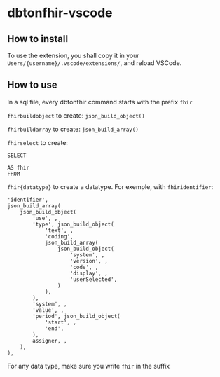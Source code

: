 # dbtonfhir-vscode

## How to install

To use the extension, you shall copy it in your `Users/{username}/.vscode/extensions/`, and reload VSCode.

## How to use 

In a sql file, every dbtonfhir command starts with the prefix `fhir`

`fhirbuildobject` to create: `json_build_object()`

`fhirbuildarray` to create: `json_build_array()`

`fhirselect` to create: 
```
SELECT
    
AS fhir
FROM 
```

`fhir{datatype}` to create a datatype. For exemple, with `fhiridentifier`:
```
'identifier',
json_build_array(
    json_build_object(
        'use', ,
        'type', json_build_object(
            'text', ,
            'coding',
            json_build_array(
                json_build_object(
                    'system', ,
                    'version', ,
                    'code', ,
                    'display', ,
                    'userSelected', 
                )
            ),
        ),
        'system', ,
        'value', ,
        'period', json_build_object(
            'start', ,
            'end', 
        ),
        assigner, ,
    ),
),
```

For any data type, make sure you write `fhir` in the suffix
